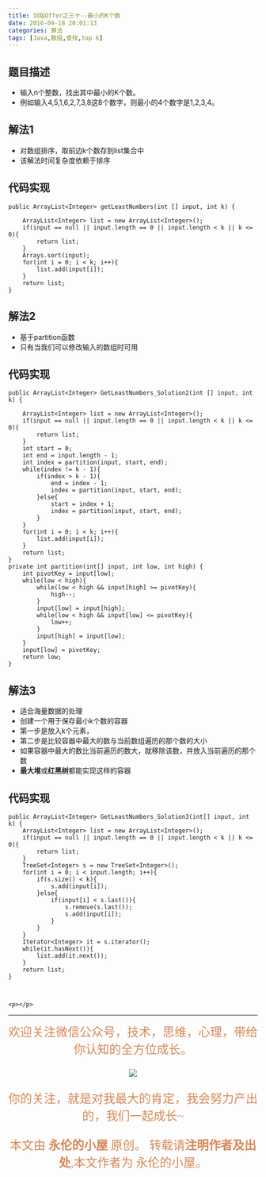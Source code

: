 ```yaml
---
title: 剑指Offer之三十--最小的K个数
date: 2016-04-18 20:01:13
categories: 算法
tags: [Java,数组,查找,top k]
---
```

## 题目描述
- 输入n个整数，找出其中最小的K个数。
- 例如输入4,5,1,6,2,7,3,8这8个数字，则最小的4个数字是1,2,3,4。

## 解法1
- 对数组排序，取前边k个数存到list集合中
- 该解法时间复杂度依赖于排序

## 代码实现
    public ArrayList<Integer> getLeastNumbers(int [] input, int k) {
    	
    	ArrayList<Integer> list = new ArrayList<Integer>();
    	if(input == null || input.length == 0 || input.length < k || k <= 0){
    		return list;
    	}
        Arrays.sort(input);
        for(int i = 0; i < k; i++){
        	list.add(input[i]);
        }
    	return list;
    }

## 解法2
- 基于partition函数
- 只有当我们可以修改输入的数组时可用

## 代码实现
    public ArrayList<Integer> GetLeastNumbers_Solution2(int [] input, int k) {
    	
    	ArrayList<Integer> list = new ArrayList<Integer>();
    	if(input == null || input.length == 0 || input.length < k || k <= 0){
    		return list;
    	}
    	int start = 0;
    	int end = input.length - 1;
    	int index = partition(input, start, end);
    	while(index != k - 1){
    		if(index > k - 1){
    			end = index - 1;
    			index = partition(input, start, end);
    		}else{
    			start = index + 1;
    			index = partition(input, start, end);
    		}
    	}
    	for(int i = 0; i < k; i++){
        	list.add(input[i]);
        }
    	return list;
    }
    private int partition(int[] input, int low, int high) {
		int pivotKey = input[low];
		while(low < high){
			while(low < high && input[high] >= pivotKey){
				high--;
			}
			input[low] = input[high];
			while(low < high && input[low] <= pivotKey){
				low++;
			}
			input[high] = input[low];
		}
		input[low] = pivotKey;
		return low;
	}

## 解法3
- 适合海量数据的处理
- 创建一个用于保存最小k个数的容器
- 第一步是放入k个元素，
- 第二步是比较容器中最大的数与当前数组遍历的那个数的大小
- 如果容器中最大的数比当前遍历的数大，就移除该数，并放入当前遍历的那个数
- **最大堆**或**红黑树**都能实现这样的容器

## 代码实现
    public ArrayList<Integer> GetLeastNumbers_Solution3(int[] input, int k) {
        ArrayList<Integer> list = new ArrayList<Integer>();
    	if(input == null || input.length == 0 || input.length < k || k <= 0){
    		return list;
    	}
    	TreeSet<Integer> s = new TreeSet<Integer>();
    	for(int i = 0; i < input.length; i++){
    		if(s.size() < k){
    			s.add(input[i]);
    		}else{
    			if(input[i] < s.last()){
    				s.remove(s.last());
    				s.add(input[i]);
    			}
    		}
    	}
    	Iterator<Integer> it = s.iterator();
    	while(it.hasNext()){
    		list.add(it.next());
    	}
    	return list;
    }



	<p></p>
--- 
<center>

<div align="center" style="color: rgb(212, 137, 88); font-size: x-large; font-family: 楷体; ">欢迎关注微信公众号，技术，思维，心理，带给你认知的全方位成长。<br/>


![](https://ws1.sinaimg.cn/large/006tNbRwgy1fvibc07tuqj30hs07q0u7.jpg)


你的关注，就是对我最大的肯定，我会努力产出的，我们一起成长~ 

本文由 **永伦的小屋** 原创。
转载请**注明作者及出处**,本文作者为 永伦的小屋。

</div>
</center>